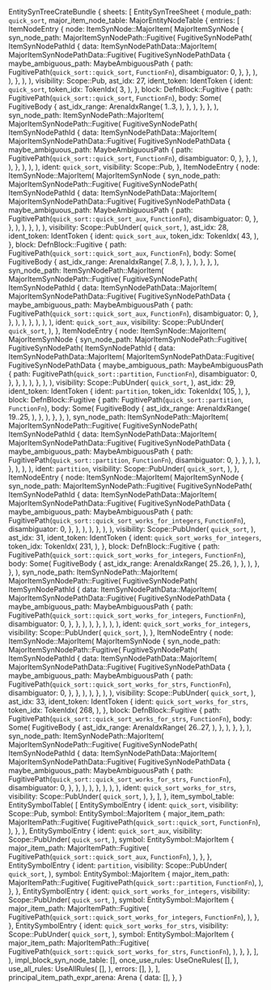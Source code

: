 EntitySynTreeCrateBundle {
    sheets: [
        EntitySynTreeSheet {
            module_path: `quick_sort`,
            major_item_node_table: MajorEntityNodeTable {
                entries: [
                    ItemNodeEntry {
                        node: ItemSynNode::MajorItem(
                            MajorItemSynNode {
                                syn_node_path: MajorItemSynNodePath::Fugitive(
                                    FugitiveSynNodePath(
                                        ItemSynNodePathId {
                                            data: ItemSynNodePathData::MajorItem(
                                                MajorItemSynNodePathData::Fugitive(
                                                    FugitiveSynNodePathData {
                                                        maybe_ambiguous_path: MaybeAmbiguousPath {
                                                            path: FugitivePath(`quick_sort::quick_sort`, `FunctionFn`),
                                                            disambiguator: 0,
                                                        },
                                                    },
                                                ),
                                            ),
                                        },
                                    ),
                                ),
                                visibility: Scope::Pub,
                                ast_idx: 27,
                                ident_token: IdentToken {
                                    ident: `quick_sort`,
                                    token_idx: TokenIdx(
                                        3,
                                    ),
                                },
                                block: DefnBlock::Fugitive {
                                    path: FugitivePath(`quick_sort::quick_sort`, `FunctionFn`),
                                    body: Some(
                                        FugitiveBody {
                                            ast_idx_range: ArenaIdxRange(
                                                1..3,
                                            ),
                                        },
                                    ),
                                },
                            },
                        ),
                        syn_node_path: ItemSynNodePath::MajorItem(
                            MajorItemSynNodePath::Fugitive(
                                FugitiveSynNodePath(
                                    ItemSynNodePathId {
                                        data: ItemSynNodePathData::MajorItem(
                                            MajorItemSynNodePathData::Fugitive(
                                                FugitiveSynNodePathData {
                                                    maybe_ambiguous_path: MaybeAmbiguousPath {
                                                        path: FugitivePath(`quick_sort::quick_sort`, `FunctionFn`),
                                                        disambiguator: 0,
                                                    },
                                                },
                                            ),
                                        ),
                                    },
                                ),
                            ),
                        ),
                        ident: `quick_sort`,
                        visibility: Scope::Pub,
                    },
                    ItemNodeEntry {
                        node: ItemSynNode::MajorItem(
                            MajorItemSynNode {
                                syn_node_path: MajorItemSynNodePath::Fugitive(
                                    FugitiveSynNodePath(
                                        ItemSynNodePathId {
                                            data: ItemSynNodePathData::MajorItem(
                                                MajorItemSynNodePathData::Fugitive(
                                                    FugitiveSynNodePathData {
                                                        maybe_ambiguous_path: MaybeAmbiguousPath {
                                                            path: FugitivePath(`quick_sort::quick_sort_aux`, `FunctionFn`),
                                                            disambiguator: 0,
                                                        },
                                                    },
                                                ),
                                            ),
                                        },
                                    ),
                                ),
                                visibility: Scope::PubUnder(
                                    `quick_sort`,
                                ),
                                ast_idx: 28,
                                ident_token: IdentToken {
                                    ident: `quick_sort_aux`,
                                    token_idx: TokenIdx(
                                        43,
                                    ),
                                },
                                block: DefnBlock::Fugitive {
                                    path: FugitivePath(`quick_sort::quick_sort_aux`, `FunctionFn`),
                                    body: Some(
                                        FugitiveBody {
                                            ast_idx_range: ArenaIdxRange(
                                                7..8,
                                            ),
                                        },
                                    ),
                                },
                            },
                        ),
                        syn_node_path: ItemSynNodePath::MajorItem(
                            MajorItemSynNodePath::Fugitive(
                                FugitiveSynNodePath(
                                    ItemSynNodePathId {
                                        data: ItemSynNodePathData::MajorItem(
                                            MajorItemSynNodePathData::Fugitive(
                                                FugitiveSynNodePathData {
                                                    maybe_ambiguous_path: MaybeAmbiguousPath {
                                                        path: FugitivePath(`quick_sort::quick_sort_aux`, `FunctionFn`),
                                                        disambiguator: 0,
                                                    },
                                                },
                                            ),
                                        ),
                                    },
                                ),
                            ),
                        ),
                        ident: `quick_sort_aux`,
                        visibility: Scope::PubUnder(
                            `quick_sort`,
                        ),
                    },
                    ItemNodeEntry {
                        node: ItemSynNode::MajorItem(
                            MajorItemSynNode {
                                syn_node_path: MajorItemSynNodePath::Fugitive(
                                    FugitiveSynNodePath(
                                        ItemSynNodePathId {
                                            data: ItemSynNodePathData::MajorItem(
                                                MajorItemSynNodePathData::Fugitive(
                                                    FugitiveSynNodePathData {
                                                        maybe_ambiguous_path: MaybeAmbiguousPath {
                                                            path: FugitivePath(`quick_sort::partition`, `FunctionFn`),
                                                            disambiguator: 0,
                                                        },
                                                    },
                                                ),
                                            ),
                                        },
                                    ),
                                ),
                                visibility: Scope::PubUnder(
                                    `quick_sort`,
                                ),
                                ast_idx: 29,
                                ident_token: IdentToken {
                                    ident: `partition`,
                                    token_idx: TokenIdx(
                                        105,
                                    ),
                                },
                                block: DefnBlock::Fugitive {
                                    path: FugitivePath(`quick_sort::partition`, `FunctionFn`),
                                    body: Some(
                                        FugitiveBody {
                                            ast_idx_range: ArenaIdxRange(
                                                19..25,
                                            ),
                                        },
                                    ),
                                },
                            },
                        ),
                        syn_node_path: ItemSynNodePath::MajorItem(
                            MajorItemSynNodePath::Fugitive(
                                FugitiveSynNodePath(
                                    ItemSynNodePathId {
                                        data: ItemSynNodePathData::MajorItem(
                                            MajorItemSynNodePathData::Fugitive(
                                                FugitiveSynNodePathData {
                                                    maybe_ambiguous_path: MaybeAmbiguousPath {
                                                        path: FugitivePath(`quick_sort::partition`, `FunctionFn`),
                                                        disambiguator: 0,
                                                    },
                                                },
                                            ),
                                        ),
                                    },
                                ),
                            ),
                        ),
                        ident: `partition`,
                        visibility: Scope::PubUnder(
                            `quick_sort`,
                        ),
                    },
                    ItemNodeEntry {
                        node: ItemSynNode::MajorItem(
                            MajorItemSynNode {
                                syn_node_path: MajorItemSynNodePath::Fugitive(
                                    FugitiveSynNodePath(
                                        ItemSynNodePathId {
                                            data: ItemSynNodePathData::MajorItem(
                                                MajorItemSynNodePathData::Fugitive(
                                                    FugitiveSynNodePathData {
                                                        maybe_ambiguous_path: MaybeAmbiguousPath {
                                                            path: FugitivePath(`quick_sort::quick_sort_works_for_integers`, `FunctionFn`),
                                                            disambiguator: 0,
                                                        },
                                                    },
                                                ),
                                            ),
                                        },
                                    ),
                                ),
                                visibility: Scope::PubUnder(
                                    `quick_sort`,
                                ),
                                ast_idx: 31,
                                ident_token: IdentToken {
                                    ident: `quick_sort_works_for_integers`,
                                    token_idx: TokenIdx(
                                        231,
                                    ),
                                },
                                block: DefnBlock::Fugitive {
                                    path: FugitivePath(`quick_sort::quick_sort_works_for_integers`, `FunctionFn`),
                                    body: Some(
                                        FugitiveBody {
                                            ast_idx_range: ArenaIdxRange(
                                                25..26,
                                            ),
                                        },
                                    ),
                                },
                            },
                        ),
                        syn_node_path: ItemSynNodePath::MajorItem(
                            MajorItemSynNodePath::Fugitive(
                                FugitiveSynNodePath(
                                    ItemSynNodePathId {
                                        data: ItemSynNodePathData::MajorItem(
                                            MajorItemSynNodePathData::Fugitive(
                                                FugitiveSynNodePathData {
                                                    maybe_ambiguous_path: MaybeAmbiguousPath {
                                                        path: FugitivePath(`quick_sort::quick_sort_works_for_integers`, `FunctionFn`),
                                                        disambiguator: 0,
                                                    },
                                                },
                                            ),
                                        ),
                                    },
                                ),
                            ),
                        ),
                        ident: `quick_sort_works_for_integers`,
                        visibility: Scope::PubUnder(
                            `quick_sort`,
                        ),
                    },
                    ItemNodeEntry {
                        node: ItemSynNode::MajorItem(
                            MajorItemSynNode {
                                syn_node_path: MajorItemSynNodePath::Fugitive(
                                    FugitiveSynNodePath(
                                        ItemSynNodePathId {
                                            data: ItemSynNodePathData::MajorItem(
                                                MajorItemSynNodePathData::Fugitive(
                                                    FugitiveSynNodePathData {
                                                        maybe_ambiguous_path: MaybeAmbiguousPath {
                                                            path: FugitivePath(`quick_sort::quick_sort_works_for_strs`, `FunctionFn`),
                                                            disambiguator: 0,
                                                        },
                                                    },
                                                ),
                                            ),
                                        },
                                    ),
                                ),
                                visibility: Scope::PubUnder(
                                    `quick_sort`,
                                ),
                                ast_idx: 33,
                                ident_token: IdentToken {
                                    ident: `quick_sort_works_for_strs`,
                                    token_idx: TokenIdx(
                                        268,
                                    ),
                                },
                                block: DefnBlock::Fugitive {
                                    path: FugitivePath(`quick_sort::quick_sort_works_for_strs`, `FunctionFn`),
                                    body: Some(
                                        FugitiveBody {
                                            ast_idx_range: ArenaIdxRange(
                                                26..27,
                                            ),
                                        },
                                    ),
                                },
                            },
                        ),
                        syn_node_path: ItemSynNodePath::MajorItem(
                            MajorItemSynNodePath::Fugitive(
                                FugitiveSynNodePath(
                                    ItemSynNodePathId {
                                        data: ItemSynNodePathData::MajorItem(
                                            MajorItemSynNodePathData::Fugitive(
                                                FugitiveSynNodePathData {
                                                    maybe_ambiguous_path: MaybeAmbiguousPath {
                                                        path: FugitivePath(`quick_sort::quick_sort_works_for_strs`, `FunctionFn`),
                                                        disambiguator: 0,
                                                    },
                                                },
                                            ),
                                        ),
                                    },
                                ),
                            ),
                        ),
                        ident: `quick_sort_works_for_strs`,
                        visibility: Scope::PubUnder(
                            `quick_sort`,
                        ),
                    },
                ],
            },
            item_symbol_table: EntitySymbolTable(
                [
                    EntitySymbolEntry {
                        ident: `quick_sort`,
                        visibility: Scope::Pub,
                        symbol: EntitySymbol::MajorItem {
                            major_item_path: MajorItemPath::Fugitive(
                                FugitivePath(`quick_sort::quick_sort`, `FunctionFn`),
                            ),
                        },
                    },
                    EntitySymbolEntry {
                        ident: `quick_sort_aux`,
                        visibility: Scope::PubUnder(
                            `quick_sort`,
                        ),
                        symbol: EntitySymbol::MajorItem {
                            major_item_path: MajorItemPath::Fugitive(
                                FugitivePath(`quick_sort::quick_sort_aux`, `FunctionFn`),
                            ),
                        },
                    },
                    EntitySymbolEntry {
                        ident: `partition`,
                        visibility: Scope::PubUnder(
                            `quick_sort`,
                        ),
                        symbol: EntitySymbol::MajorItem {
                            major_item_path: MajorItemPath::Fugitive(
                                FugitivePath(`quick_sort::partition`, `FunctionFn`),
                            ),
                        },
                    },
                    EntitySymbolEntry {
                        ident: `quick_sort_works_for_integers`,
                        visibility: Scope::PubUnder(
                            `quick_sort`,
                        ),
                        symbol: EntitySymbol::MajorItem {
                            major_item_path: MajorItemPath::Fugitive(
                                FugitivePath(`quick_sort::quick_sort_works_for_integers`, `FunctionFn`),
                            ),
                        },
                    },
                    EntitySymbolEntry {
                        ident: `quick_sort_works_for_strs`,
                        visibility: Scope::PubUnder(
                            `quick_sort`,
                        ),
                        symbol: EntitySymbol::MajorItem {
                            major_item_path: MajorItemPath::Fugitive(
                                FugitivePath(`quick_sort::quick_sort_works_for_strs`, `FunctionFn`),
                            ),
                        },
                    },
                ],
            ),
            impl_block_syn_node_table: [],
            once_use_rules: UseOneRules(
                [],
            ),
            use_all_rules: UseAllRules(
                [],
            ),
            errors: [],
        },
    ],
    principal_item_path_expr_arena: Arena {
        data: [],
    },
}